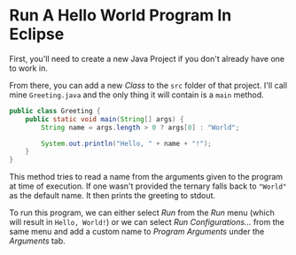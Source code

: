 # Run A Hello World Program In Eclipse

First, you'll need to create a new Java Project if you don't already have one
to work in.

From there, you can add a new _Class_ to the `src` folder of that project. I'll
call mine `Greeting.java` and the only thing it will contain is a `main`
method.

```java
public class Greeting {
    public static void main(String[] args) {
    	String name = args.length > 0 ? args[0] : "World";

        System.out.println("Hello, " + name + "!");
    }
}
```

This method tries to read a name from the arguments given to the program at
time of execution. If one wasn't provided the ternary falls back to `"World"`
as the default name. It then prints the greeting to stdout.

To run this program, we can either select _Run_ from the _Run_ menu (which will
result in `Hello, World!`) or we can select _Run Configurations..._ from the
same menu and add a custom name to _Program Arguments_ under the _Arguments_
tab.

